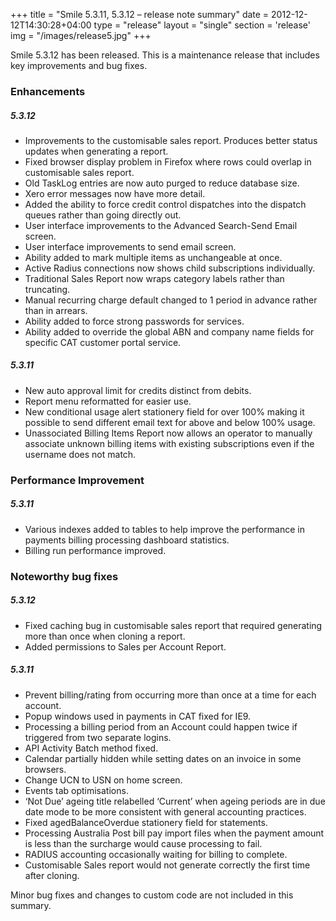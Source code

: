 +++
title = "Smile 5.3.11, 5.3.12 – release note summary"
date = 2012-12-12T14:30:28+04:00
type = "release"
layout = "single"
section = 'release'
img = "/images/release5.jpg"
+++

<p>Smile 5.3.12 has been released. This is a maintenance release that includes key improvements and bug fixes.</p>
<h3>Enhancements</h3>
<h5>5.3.12</h5>
<ul>
<li>Improvements to the customisable sales report. Produces better status updates when generating a report.</li>
<li>Fixed browser display problem in Firefox where rows could overlap in customisable sales report.</li>
<li>Old TaskLog entries are now auto purged to reduce database size.</li>
<li>Xero error messages now have more detail.</li>
<li>Added the ability to force credit control dispatches into the dispatch queues rather than going directly out.</li>
<li>User interface improvements to the Advanced Search-Send Email screen.</li>
<li>User interface improvements to send email screen.</li>
<li>Ability added to mark multiple items as unchangeable at once.</li>
<li>Active Radius connections now shows child subscriptions individually.</li>
<li>Traditional Sales Report now wraps category labels rather than truncating.</li>
<li>Manual recurring charge default changed to 1 period in advance rather than in arrears.</li>
<li>Ability added to force strong passwords for services.</li>
<li>Ability added to override the global ABN and company name fields for specific CAT customer portal service.</li>
</ul>
<h5>5.3.11</h5>
<ul>
<li>New auto approval limit for credits distinct from debits.</li>
<li>Report menu reformatted for easier use.</li>
<li>New conditional usage alert stationery field for over 100% making it possible to send different email text for above and below 100% usage.</li>
<li>Unassociated Billing Items Report now allows an operator to manually associate unknown billing items with existing subscriptions even if the username does not match.</li>
</ul>
<h3>Performance Improvement</h3>
<h5>5.3.11</h5>
<ul>
<li>Various indexes added to tables to help improve the performance in payments billing processing dashboard statistics.</li>
<li>Billing run performance improved.</li>
</ul>
<h3>Noteworthy bug fixes</h3>
<h5>5.3.12</h5>
<ul>
<li>Fixed caching bug in customisable sales report that required generating more than once when cloning a report.</li>
<li>Added permissions to Sales per Account Report.</li>
</ul>
<h5>5.3.11</h5>
<ul>
<li>Prevent billing/rating from occurring more than once at a time for each account.</li>
<li>Popup windows used in payments in CAT fixed for IE9.</li>
<li>Processing a billing period from an Account could happen twice if triggered from two separate logins.</li>
<li>API Activity Batch method fixed.</li>
<li>Calendar partially hidden while setting dates on an invoice in some browsers.</li>
<li>Change UCN to USN on home screen.</li>
<li>Events tab optimisations.</li>
<li>‘Not Due’ ageing title relabelled ‘Current’ when ageing periods are in due date mode to be more consistent with general accounting practices.</li>
<li>Fixed agedBalanceOverdue stationery field for statements.</li>
<li>Processing Australia Post bill pay import files when the payment amount is less than the surcharge would cause processing to fail.</li>
<li>RADIUS accounting occasionally waiting for billing to complete.</li>
<li>Customisable Sales report would not generate correctly the first time after cloning.</li>
</ul>
<p>Minor bug fixes and changes to custom code are not included in this summary.</p>